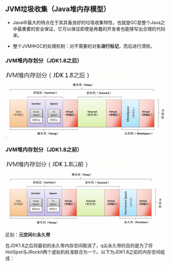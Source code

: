 ## JVM垃圾收集（Java堆内存模型）

- Java中最大的特点在于其具备良好的垃圾收集特性，也就是GC是整个Java之中最重要的安全保证，它可以保证即使是再蠢的开发者也能够写出合理的代码来。

- 整个JVM中GC的处理机制：对不需要的对象**进行标记**，而后进行清除。

### JVM堆内存划分（JDK1.8之后）

![](/assets/3051517029597_.pic_hd.jpg)

### JVM堆内存划分（JDK1.8之前）

![](/assets/3061517029706_.pic_hd.jpg)

区别：**元空间**和**永久带**

在JDK1.8之后将最初的永久带内存空间取消了，q尖永久带的目的是为了将HotSpot与JRockit两个虚拟机标准联合为一个。以下为JDK1.8之前的内存空间组成：